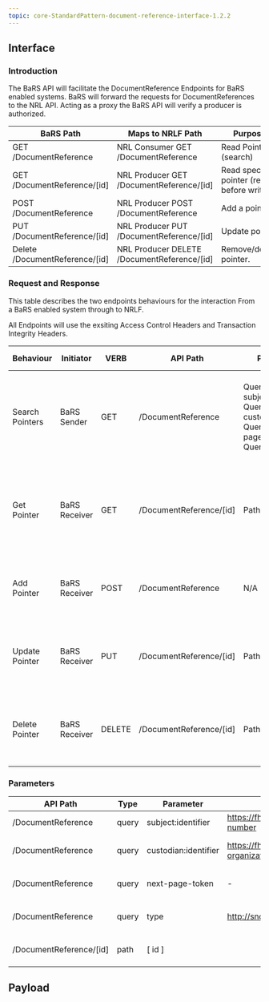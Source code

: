 ```yaml
---
topic: core-StandardPattern-document-reference-interface-1.2.2
---
```


## Interface

### Introduction

The BaRS API will facilitate the DocumentReference Endpoints for BaRS enabled systems. BaRS will forward the requests for DocumentReferences to the NRL API. Acting as a proxy the BaRS API will verify a producer is authorized.


| BaRS Path                      | Maps to NRLF Path                           | Purpose                                   |
|--------------------------------|---------------------------------------------|-------------------------------------------|
| GET /DocumentReference         | NRL Consumer GET /DocumentReference         | Read Pointers (search)                    |
| GET /DocumentReference/[id]    | NRL Producer GET /DocumentReference/[id]    | Read specific pointer (read before write) |
| POST /DocumentReference        | NRL Producer POST /DocumentReference        | Add a pointer                             |
| PUT /DocumentReference/[id]    | NRL Producer PUT /DocumentReference/[id]    | Update pointer                            |
| Delete /DocumentReference/[id] | NRL Producer DELETE /DocumentReference/[id] | Remove/delete pointer.                    |


### Request and Response

This table describes the two endpoints behaviours for the interaction From a BaRS enabled system through to NRLF.

All Endpoints will use the exsiting Access Control Headers and Transaction Integrity Headers.

| Behaviour       | Initiator     | VERB   | API Path                | Parameters                                                                                  | Payload           | Reactor          | Reactor Behaviour                                                                                                                        | Happy Response | Response Definition                                  |
|-----------------|---------------|--------|-------------------------|---------------------------------------------------------------------------------------------|-------------------|------------------|------------------------------------------------------------------------------------------------------------------------------------------|----------------|------------------------------------------------------|
| Search Pointers | BaRS Sender   | GET    | /DocumentReference      | Query: subject:identifier<br>Query: custodian:identifier<br>Query: next-page-token<br>Query:type | N/A               | BaRS & NRLF      | BaRS: Request forwarded verbatim to NRLF Consumer Endpoint<br>NRLF: NRLF returns Bundle of DocumentReferences matching search critieria. | 200            | Search Bundle Response containing DocumentReferences |
| Get Pointer     | BaRS Receiver | GET    | /DocumentReference/[id] | Path: id                                                                                    | N/A               | BaRS & NRLF      | BaRS: Request forwarded verbatim to NRLF Producer Endpoint<br>NRLF: NRLF returns Bundle of DocumentReference matching path param [id].   | 200            | DocumentReference                                    |
| Add Pointer     | BaRS Receiver | POST   | /DocumentReference      | N/A                                                                                         | DocumentReference | BaRS & NRLF      | BaRS: Request forwarded verbatim to NRLF Producer Endpoint<br>NRLF: returns a DocumentReference                                          | 201            | OperationOutcome/DocumentReference                   |
| Update Pointer  | BaRS Receiver | PUT    | /DocumentReference/[id] | Path: id                                                                                    | DocumentReference | BaRS & NRLF      | BaRS: Request forwarded verbatim to NRLF Producer Endpoint<br>NRLF: NRLF updates the DocumentReference                                   | 200            | OperationOutcome/DocumentReference                   |
| Delete Pointer  | BaRS Receiver | DELETE | /DocumentReference/[id] | Path: id                                                                                    | DocumentReference | BaRS & NRLF      | BaRS: Request forwarded verbatim to NRLF Producer Endpoint <br>NRLF: NRLF removes the DocumentReference.                                 | 200            | OperationOutcome/DocumentReference                   |

### Parameters

| API Path                | Type  | Parameter            | Format                                              | Purpose                                 | Required? |
|-------------------------|-------|----------------------|-----------------------------------------------------|-----------------------------------------|-----------|
| /DocumentReference      | query | subject:identifier   | https://fhir.nhs.uk/Id/nhs-number|4409815415        | Filter by Patient                       | Y         |
| /DocumentReference      | query | custodian:identifier | https://fhir.nhs.uk/Id/ods-organization-code|Y05868 | Filter by custodian (ODS)               | N         |
| /DocumentReference      | query | next-page-token      | -                                                   | retrieve next set of 20 records         | N         |
| /DocumentReference      | query | type                 | http://snomed.info/sct|736253002                    | Filter by Appointment or ServiceRequesr | N         |
| /DocumentReference/[id] | path  | [ id ]               |                                                     | Specific Document Reference Id.         | Y         |

## Payload